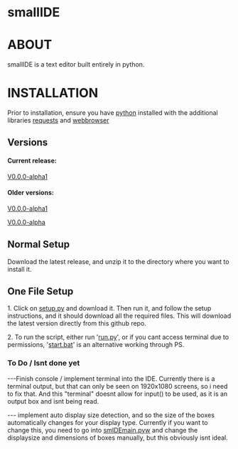# smallIDE
<h1>ABOUT</h1>
<p>smallIDE is a text editor built entirely in python.</p>
<h1>INSTALLATION</h1>
<p>Prior to installation, ensure you have <a href="https://www.python.org/downloads/">python</a> installed with the additional libraries <a href="https://pypi.org/project/requests/">requests</a> and <a href="https://docs.python.org/3/library/webbrowser.html">webbrowser</a></p>
<h2>Versions</h2>
<h4>Current release:</h4>
<p><a href="https://github.com/Anton-Chernyshov/smallIDE/releases/tag/v0.0.0-alpha1">V0.0.0-alpha1</a></p>
<h4>Older versions:</h4>
<p><a href="https://github.com/Anton-Chernyshov/smallIDE/releases/tag/v0.0.0-alpha1">V0.0.0-alpha1</a></p>
<p><a href="https://github.com/Anton-Chernyshov/smallIDE/releases/tag/v0.0.0-alpha">V0.0.0-alpha</a></p>
<h2>Normal Setup</h2>
<p>Download the latest release, and unzip it to the directory where you want to install it.</p>
<h2>One File Setup</h2>
<p>1. Click on <a href = "https://github.com/Anton-Chernyshov/smallIDE/blob/main/SETUP.py">setup.py</a> and download it. Then run it, and follow the setup instructions, and it should download all the required files. This will download the latest version directly from this github repo.</p> 
<p>2. To run the script, either run '<a href = "https://github.com/Anton-Chernyshov/smallIDE/blob/main/run.py">run.py</a>', or if you cant access terminal due to permissions, '<a href = "https://github.com/Anton-Chernyshov/smallIDE/blob/main/start.bat">start.bat</a>' is an alternative working through PS.</p>
<h3>To Do / Isnt done yet</h3>
<p> ---Finish console / implement terminal into the IDE. Currently there is a terminal output, but that can only be seen on 1920x1080 screens, so i need to fix that. And this "terminal" doesnt allow for input() to be used, as it is an output box and isnt being read.</p>
<p>--- implement auto display size detection, and so the size of the boxes automatically changes for your display type. Currently if you want to change this, you need to go into <a href = "https://github.com/Anton-Chernyshov/smallIDE/blob/main/smIDEmain.pyw">smIDEmain.pyw</a> and change the displaysize and dimensions of boxes manually, but this obviously isnt ideal. </p>
